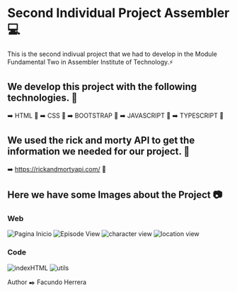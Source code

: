 # Second Individual Project Assembler :computer:

This is the second indivual project that we had to develop in the Module Fundamental Two in Assembler Institute of Technology.:zap:

## We develop this project with the following technologies. :open_file_folder:

:arrow_right: HTML :rocket:
:arrow_right: CSS :art:
:arrow_right: BOOTSTRAP :art:
:arrow_right: JAVASCRIPT :rocket:
:arrow_right: TYPESCRIPT :rocket:

## We used the rick and morty API to get the information we needed for our project. :file_folder:

:arrow_right: https://rickandmortyapi.com/ :satellite:

## Here we have some Images about the Project 📷

### Web

![Pagina Inicio](https://github.com/facundh/RickandMortyAssembler/assets/90207514/d4dc9cfd-d4e0-4d87-8ab3-f67a76e9ab81)
![Episode View](https://github.com/facundh/RickandMortyAssembler/assets/90207514/e98ee0af-9f3d-4d46-a5e4-70a60a5c9992)
![character view](https://github.com/facundh/RickandMortyAssembler/assets/90207514/d797da94-7b38-49d0-a35f-4a8732b07471)
![location view](https://github.com/facundh/RickandMortyAssembler/assets/90207514/e38ecfb3-e92a-4612-a998-98c2089da80f)

 ### Code
![indexHTML](https://github.com/facundh/RickandMortyAssembler/assets/90207514/a08ee507-a0e4-4f7d-8fdb-7644406282e3)
![utils](https://github.com/facundh/RickandMortyAssembler/assets/90207514/ec98dfe7-46c2-40cb-ac7b-35b79b6316c5)

Author :black_nib:
Facundo Herrera
